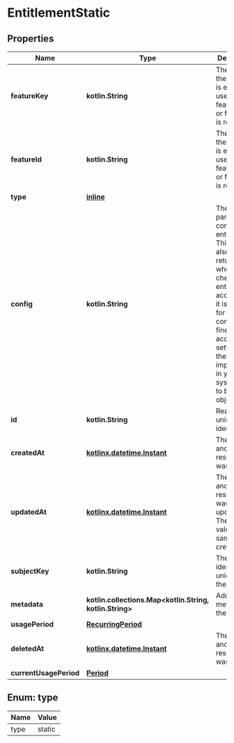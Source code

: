 
# EntitlementStatic

## Properties
| Name | Type | Description | Notes |
| ------------ | ------------- | ------------- | ------------- |
| **featureKey** | **kotlin.String** | The feature the subject is entitled to use. Either featureKey or featureId is required.  |  |
| **featureId** | **kotlin.String** | The feature the subject is entitled to use. Either featureKey or featureId is required.  |  |
| **type** | [**inline**](#Type) |  |  |
| **config** | **kotlin.String** | The JSON parsable config of the entitlement. This value is also returned when checking entitlement access and it is useful for configuring fine-grained access settings to the feature, implemented in your own system. Has to be an object.  |  |
| **id** | **kotlin.String** | Readonly unique ULID identifier.  |  [readonly] |
| **createdAt** | [**kotlinx.datetime.Instant**](kotlinx.datetime.Instant.md) | The date and time the resource was created. |  [readonly] |
| **updatedAt** | [**kotlinx.datetime.Instant**](kotlinx.datetime.Instant.md) | The date and time the resource was last updated. The initial value is the same as createdAt. |  [readonly] |
| **subjectKey** | **kotlin.String** | The identifier key unique to the subject |  |
| **metadata** | **kotlin.collections.Map&lt;kotlin.String, kotlin.String&gt;** | Additional metadata for the feature.  |  [optional] |
| **usagePeriod** | [**RecurringPeriod**](RecurringPeriod.md) |  |  [optional] |
| **deletedAt** | [**kotlinx.datetime.Instant**](kotlinx.datetime.Instant.md) | The date and time the resource was deleted. |  [optional] [readonly] |
| **currentUsagePeriod** | [**Period**](Period.md) |  |  [optional] |


<a id="Type"></a>
## Enum: type
| Name | Value |
| ---- | ----- |
| type | static |



